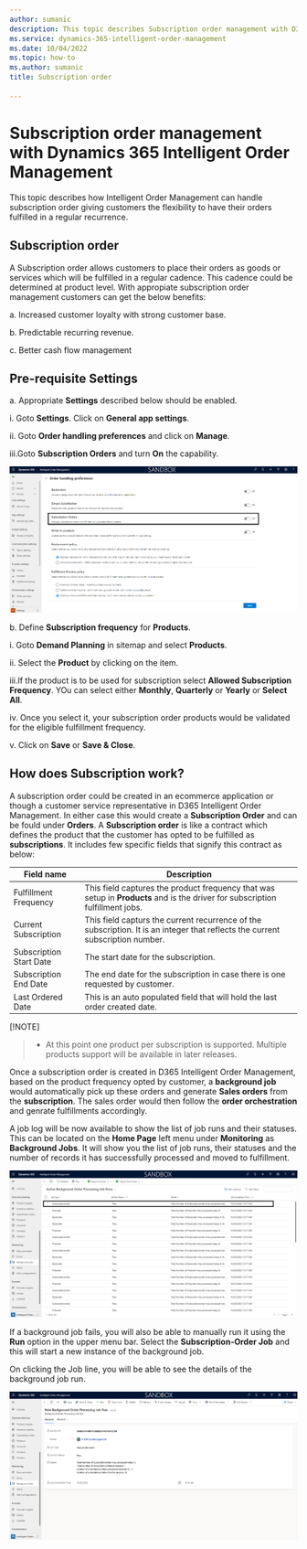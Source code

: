 ```yaml
---
author: sumanic
description: This topic describes Subscription order management with D365 Intelligent Order Management.
ms.service: dynamics-365-intelligent-order-management
ms.date: 10/04/2022
ms.topic: how-to
ms.author: sumanic
title: Subscription order

---
```


# Subscription order management with Dynamics 365 Intelligent Order Management

This topic describes how Intelligent Order Management can handle subscription order giving customers the flexibility to have their orders fulfilled in a regular recurrence.

## Subscription order
A Subscription order allows customers to place their orders as goods or services which will be fulfilled in a regular cadence. This cadence could be determined at product level.
With appropiate subscription order management customers can get the below benefits:

a. Increased customer loyalty with strong customer base.

b. Predictable recurring revenue.

c. Better cash flow management

## Pre-requisite Settings

a. Appropriate **Settings** described below should be enabled.

   i.  Goto **Settings**. Click on **General app settings**.
   
   ii. Goto **Order handling preferences**  and click on **Manage**.
   
   iii.Goto **Subscription Orders** and turn **On** the capability.
        
   ![Subscription order.](media/Subscription.png)
   
b. Define **Subscription frequency** for **Products**. 
  
   i.  Goto **Demand Planning** in sitemap and select **Products**.
   
   ii. Select the **Product** by clicking on the item.
   
   iii.If the product is to be used for subscription select **Allowed Subscription Frequency**. YOu can select either **Monthly**, **Quarterly** or **Yearly** or **Select All**.
   
   iv. Once you select it, your subscription order products would be validated for the eligible fulfillment frequency.
   
   v.  Click on **Save** or **Save & Close**.

## How does Subscription work?

A subscription order could be created in an ecommerce application or though a customer service representative in D365 Intelligent Order Management. In either case this would create
a **Subscription Order** and can be fould under **Orders**.
A **Subscription order** is like a contract which defines the product that the customer has opted to be fulfilled as **subscriptions**.
It includes few specific fields that signify this contract as below:

|Field name|Description|
|----|-----------|
|Fulfillment Frequency| This field captures the product frequency that was setup in **Products** and is the driver for subscription fulfillment jobs.|
|Current Subscription| This field capturs the current recurrence of the subscription. It is an integer that reflects the current subscription number.|
|Subscription Start Date | The start date for the subscription. |
|Subscription End Date | The end date for the subscription in case there is one requested by customer. |
|Last Ordered Date | This is an auto populated field that will hold the last order created date. |

[!NOTE]
  >- At this point one product per subscription is supported. Multiple products support will be available in later releases.


Once a subscription order is created in D365 Intelligent Order Management, based on the product frequency opted by customer, a **background job** would automatically pick up these orders and generate **Sales orders** from the **subscription**.
The sales order would then follow the **order orchestration** and genrate fulfillments accordingly.

A job log will be now available to show the list of job runs and their statuses. This can be located on the **Home Page** left menu under **Monitoring** as **Background Jobs**. It will show you the list of job runs, their statuses and the number of records it has successfully processed and moved to fulfillment.

![Job.](media/SubsJob.png)

If a background job fails, you will also be able to manually run it using the **Run** option in the upper menu bar. Select the **Subscription-Order Job** and this will start a new instance of the background job.

On clicking the Job line, you will be able to see the details of the background job run.

![Jobdetails.](media/SubsDet.png)

